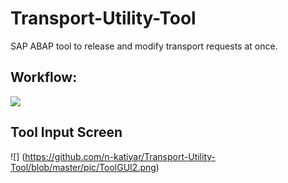 # Transport-Utility-Tool
SAP ABAP tool to release and modify transport requests at once.
<br>
## Workflow:

![](https://github.com/n-katiyar/Transport-Utility-Tool/blob/master/pic/flow.png)

## Tool Input Screen

![] (https://github.com/n-katiyar/Transport-Utility-Tool/blob/master/pic/ToolGUI2.png)
